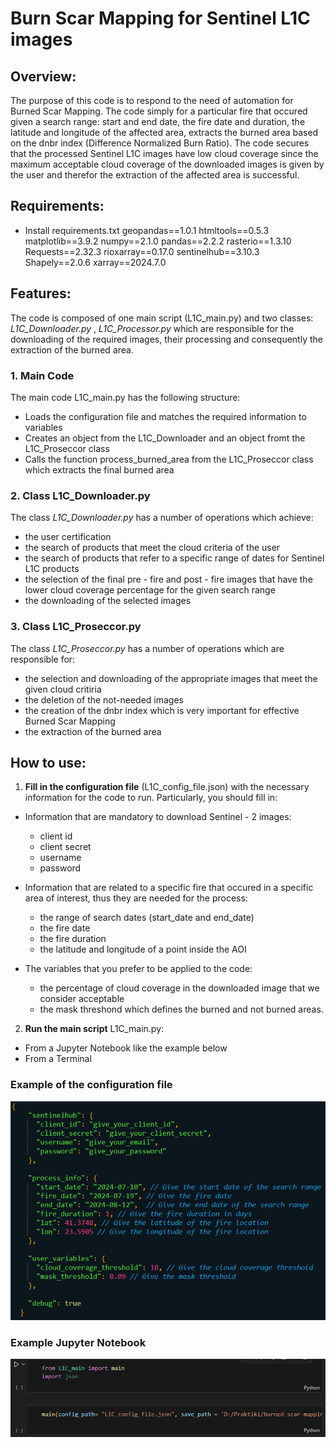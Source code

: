 
# **Burn Scar Mapping for Sentinel L1C images**

## **Overview**:
The purpose of this code is to respond to the need of automation for Burned Scar Mapping. The code simply for a particular fire that occured given a search range: start and end date, the fire date and duration, the latitude and longitude of the affected area, extracts the burned area based on the dnbr index (Difference Normalized Burn Ratio). The code secures that the processed Sentinel L1C images have low cloud coverage since the maximum acceptable cloud coverage of the downloaded images is given by the user and therefor the extraction of the affected area is successful. 

## **Requirements**:
- Install requirements.txt
geopandas==1.0.1
htmltools==0.5.3
matplotlib==3.9.2
numpy==2.1.0
pandas==2.2.2
rasterio==1.3.10
Requests==2.32.3
rioxarray==0.17.0
sentinelhub==3.10.3
Shapely==2.0.6
xarray==2024.7.0

## **Features**:
The code is composed of one main script (L1C_main.py) and two classes: _L1C_Downloader.py_ , _L1C_Processor.py_ which are responsible for the downloading of the required images, their processing and consequently the extraction of the burned area.

### **1. Main Code**
The main code L1C_main.py has the following structure:
- Loads the configuration file and matches the required information to variables
- Creates an object from the L1C_Downloader and an object fromt the L1C_Proseccor class
- Calls the function process_burned_area from the L1C_Proseccor class which extracts the final burned area     

### **2. Class L1C_Downloader.py**
The class _L1C_Downloader.py_ has a number of operations which achieve:
- the user certification
- the search of products that meet the cloud criteria of the user 
- the search of products that refer to a specific range of dates for Sentinel L1C products
- the selection of the final pre - fire and post - fire images that have the lower cloud coverage percentage for the given search range
- the downloading of the selected images

### **3. Class L1C_Proseccor.py**
The class _L1C_Proseccor.py_ has a number of operations which are responsible for:  
- the selection and downloading of the appropriate images that meet the given cloud critiria
- the deletion of the not-needed images
- the creation of the dnbr index which is very important for effective Burned Scar Mapping
- the extraction of the burned area     

## **How to use:**
1. **Fill in the configuration file** (L1C_config_file.json) with the necessary information for the code to run. Particularly, you should fill in:

- Information that are mandatory to download Sentinel - 2 images: 
    - client id
    - client secret 
    - username
    - password

- Information that are related to a specific fire that occured in a specific area of interest, thus they are needed for the process: 
    - the range of search dates (start_date and end_date)
    - the fire date
    - the fire duration
    - the latitude and longitude of a point inside the AOI

- The variables that you prefer to be applied to the code:
    - the percentage of cloud coverage in the downloaded image that we consider acceptable 
    - the mask threshond which defines the burned and not burned areas.

2. **Run the main script** L1C_main.py: 
- From a Jupyter Notebook like the example below  
- From a Terminal  

### **Example of the configuration file** 

![Configuration](https://github.com/noa-beyond/burn-scar-mapping/blob/eleni/Configuration_File.png)    

### **Example Jupyter Notebook** 

![Configuration](https://github.com/noa-beyond/burn-scar-mapping/blob/eleni/Run_Jupyter_L1C.png) 
